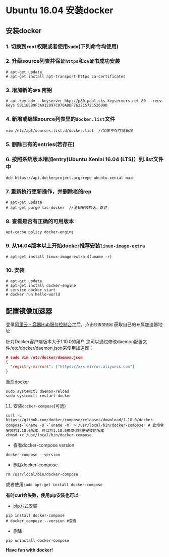 # Ubuntu 16.04 安装docker

## 安装docker

### 1. 切换到`root`权限或者使用`sudo`(下列命令均使用)

### 2. 升级source列表并保证`https`和`ca`证书成功安装

```
# apt-get update
# apt-get install apt-transport-https ca-certificates
```

### 3. 增加新的`GPG` 密钥

```
# apt-key adv --keyserver hkp://p80.pool.sks-keyservers.net:80 --recv-keys 58118E89F3A912897C070ADBF76221572C52609D
```

### 4. 新增或编辑source列表里的`docker.list`文件

```
vim /etc/apt/sources.list.d/docker.list  //如果不存在就新增
```

### 5. 删除已有的entries(若存在)

### 6. 按照系统版本增加entry(Ubuntu Xenial 16.04 (LTS)）到.list文件中

```
deb https://apt.dockerproject.org/repo ubuntu-xenial main
```

### 7. 重新执行更新操作，并删除老的rep

```
# apt-get update
# apt-get purge lxc-docker  //没有安装的话，跳过
```

### 8. 查看是否有正确的可用版本

```
apt-cache policy docker-engine
```

### 9. 从14.04版本以上开始docker推荐安装`linux-image-extra`

```
# apt-get install linux-image-extra-$(uname -r)
```

### 10. 安装

```
# apt-get update
# apt-get install docker-engine
# service docker start 
# docker run hello-world
```

##  配置镜像加速器

登录[阿里云 - 容器Hub服务控制台](https://cr.console.aliyun.com/)之后，点击`镜像加速器`
获取自己的专属加速器地址

针对Docker客户端版本大于1.10.0的用户
您可以通过修改daemon配置文件/etc/docker/daemon.json来使用加速器：

```json
# sudo vim /etc/docker/daemon.json
{
  "registry-mirrors": ["https://xxx.mirror.aliyuncs.com"]
}
```

重启docker

```
sudo systemctl daemon-reload
sudo systemctl restart docker
```


11. 安装`docker-compose`(可选)

```
curl -L https://github.com/docker/compose/releases/download/1.18.0/docker-compose-`uname -s`-`uname -m` > /usr/local/bin/docker-compose  # 此命令安装的1.18.0版本，可以将1.18.0换成你想要安装的版本
chmod +x /usr/local/bin/docker-compose
```

- 查看docker-compose version

```
docker-compose --version
```

- 删除docker-compose

```
rm /usr/local/bin/docker-compose
```

或者使用`sudo apt-get install docker-compose`

**有时curl会失败，使用pip安装也可以**

- pip方式安装

```
pip install docker-compose
# docker_compose --version #查看
```

- 删除
```
pip uninstall docker-compose
```

**Have fun with docker!**

